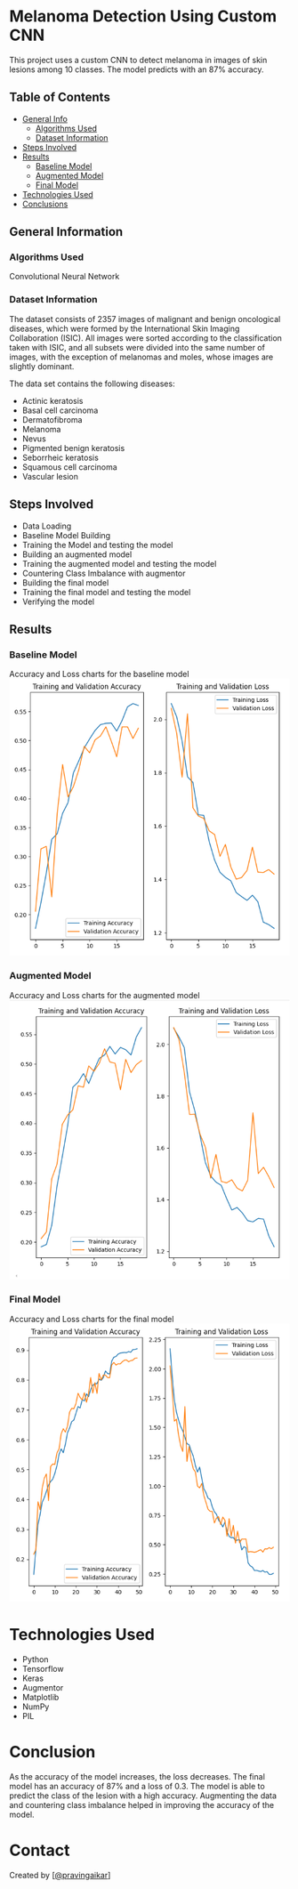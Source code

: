 # Melanoma Detection Using Custom CNN

This project uses a custom CNN to detect melanoma in images of skin lesions among 10 classes. The model predicts with an 87% accuracy.

## Table of Contents

* [General Info](#general-information)
    * [Algorithms Used](#algorithms-used)
    * [Dataset Information](#dataset-information)
* [Steps Involved](#steps-involved)
* [Results](#results)
    * [Baseline Model](#baseline-model)
    * [Augmented Model](#augmented-model)
    * [Final Model](#final-model)
* [Technologies Used](#technologies-used)
* [Conclusions](#conclusions)



## General Information

### Algorithms Used

Convolutional Neural Network

### Dataset Information

The dataset consists of 2357 images of malignant and benign oncological diseases, which were formed by the International Skin Imaging Collaboration (ISIC). All images were sorted according to the classification taken with ISIC, and all subsets were divided into the same number of images, with the exception of melanomas and moles, whose images are slightly dominant.

The data set contains the following diseases:

* Actinic keratosis
* Basal cell carcinoma
* Dermatofibroma
* Melanoma
* Nevus
* Pigmented benign keratosis
* Seborrheic keratosis
* Squamous cell carcinoma
* Vascular lesion

## Steps Involved

* Data Loading
* Baseline Model Building
* Training the Model and testing the model
* Building an augmented model
* Training the augmented model and testing the model
* Countering Class Imbalance with augmentor
* Building the final model
* Training the final model and testing the model
* Verifying the model

## Results

### Baseline Model

Accuracy and Loss charts for the baseline model
![Alt text](images/ReadmeModels/BaseModel.png)

### Augmented Model

Accuracy and Loss charts for the augmented model
![Alt text](images/ReadmeModels/AugmentedModel.png)

### Final Model

Accuracy and Loss charts for the final model
![Alt text](images/ReadmeModels/FinalModel.png)


# Technologies Used

* Python
* Tensorflow
* Keras
* Augmentor
* Matplotlib
* NumPy
* PIL

# Conclusion

As the accuracy of the model increases, the loss decreases. The final model has an accuracy of 87% and a loss of 0.3. The model is able to predict the class of the lesion with a high accuracy.
Augmenting the data and countering class imbalance helped in improving the accuracy of the model.

# Contact

Created by [[@pravingaikar](https://github.com/pravingaikar)]  

